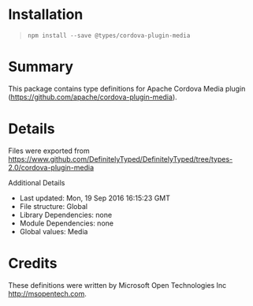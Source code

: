 # Installation
> `npm install --save @types/cordova-plugin-media`

# Summary
This package contains type definitions for Apache Cordova Media plugin (https://github.com/apache/cordova-plugin-media).

# Details
Files were exported from https://www.github.com/DefinitelyTyped/DefinitelyTyped/tree/types-2.0/cordova-plugin-media

Additional Details
 * Last updated: Mon, 19 Sep 2016 16:15:23 GMT
 * File structure: Global
 * Library Dependencies: none
 * Module Dependencies: none
 * Global values: Media

# Credits
These definitions were written by Microsoft Open Technologies Inc <http://msopentech.com>.
